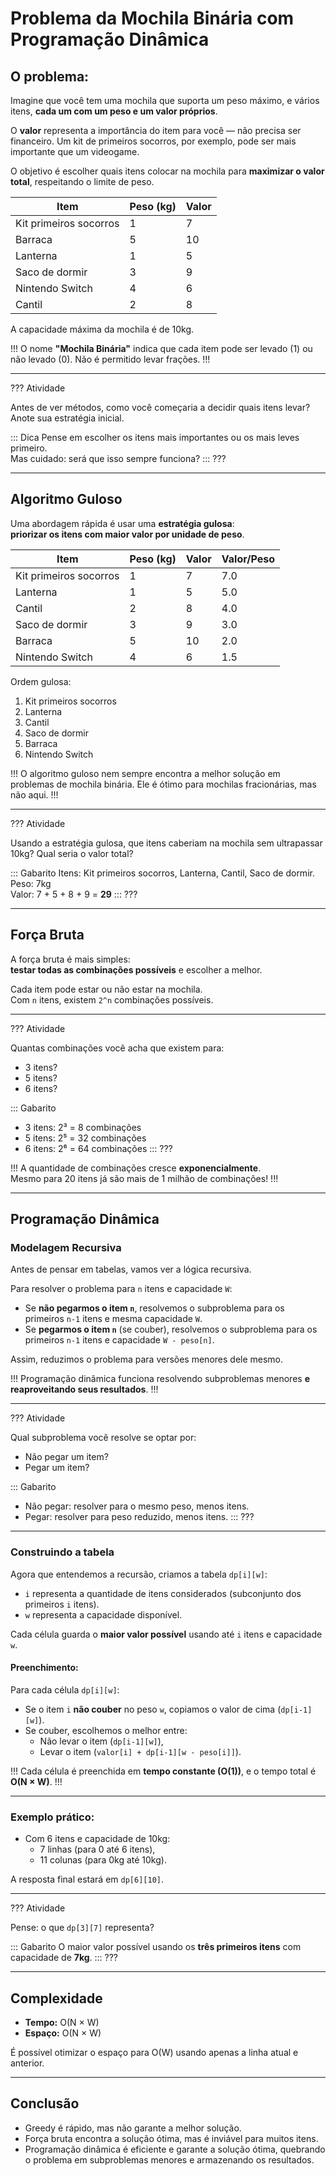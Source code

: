 # Problema da Mochila Binária com Programação Dinâmica

## O problema:

Imagine que você tem uma mochila que suporta um peso máximo, e vários itens, **cada um com um peso e um valor próprios**.

O **valor** representa a importância do item para você — não precisa ser financeiro. Um kit de primeiros socorros, por exemplo, pode ser mais importante que um videogame.

O objetivo é escolher quais itens colocar na mochila para **maximizar o valor total**, respeitando o limite de peso.

| Item | Peso (kg) | Valor |
|------|-----------|-------|
| Kit primeiros socorros | 1 | 7 |
| Barraca | 5 | 10 |
| Lanterna | 1 | 5 |
| Saco de dormir | 3 | 9 |
| Nintendo Switch | 4 | 6 |
| Cantil | 2 | 8 |

A capacidade máxima da mochila é de 10kg.

!!!
O nome **"Mochila Binária"** indica que cada item pode ser levado (1) ou não levado (0). Não é permitido levar frações.
!!!

---
??? Atividade

Antes de ver métodos, como você começaria a decidir quais itens levar?  
Anote sua estratégia inicial.

:::
Dica
Pense em escolher os itens mais importantes ou os mais leves primeiro.  
Mas cuidado: será que isso sempre funciona?
:::
???

---
## Algoritmo Guloso

Uma abordagem rápida é usar uma **estratégia gulosa**:  
**priorizar os itens com maior valor por unidade de peso**.

| Item | Peso (kg) | Valor | Valor/Peso |
|------|-----------|-------|------------|
| Kit primeiros socorros | 1 | 7 | 7.0 |
| Lanterna | 1 | 5 | 5.0 |
| Cantil | 2 | 8 | 4.0 |
| Saco de dormir | 3 | 9 | 3.0 |
| Barraca | 5 | 10 | 2.0 |
| Nintendo Switch | 4 | 6 | 1.5 |

Ordem gulosa:
1. Kit primeiros socorros
2. Lanterna
3. Cantil
4. Saco de dormir
5. Barraca
6. Nintendo Switch

!!!
O algoritmo guloso nem sempre encontra a melhor solução em problemas de mochila binária. Ele é ótimo para mochilas fracionárias, mas não aqui.
!!!

---
??? Atividade

Usando a estratégia gulosa, que itens caberiam na mochila sem ultrapassar 10kg? Qual seria o valor total?

:::
Gabarito
Itens: Kit primeiros socorros, Lanterna, Cantil, Saco de dormir.  
Peso: 7kg  
Valor: 7 + 5 + 8 + 9 = **29**
:::
???

---
## Força Bruta

A força bruta é mais simples:  
**testar todas as combinações possíveis** e escolher a melhor.

Cada item pode estar ou não estar na mochila.  
Com `n` itens, existem `2^n` combinações possíveis.

---
??? Atividade

Quantas combinações você acha que existem para:
- 3 itens?
- 5 itens?
- 6 itens?

:::
Gabarito
- 3 itens: 2³ = 8 combinações
- 5 itens: 2⁵ = 32 combinações
- 6 itens: 2⁶ = 64 combinações
:::
???

!!!
A quantidade de combinações cresce **exponencialmente**.  
Mesmo para 20 itens já são mais de 1 milhão de combinações!
!!!

---
## Programação Dinâmica

### Modelagem Recursiva

Antes de pensar em tabelas, vamos ver a lógica recursiva.

Para resolver o problema para `n` itens e capacidade `W`:

- Se **não pegarmos o item `n`**, resolvemos o subproblema para os primeiros `n-1` itens e mesma capacidade `W`.
- Se **pegarmos o item `n`** (se couber), resolvemos o subproblema para os primeiros `n-1` itens e capacidade `W - peso[n]`.

Assim, reduzimos o problema para versões menores dele mesmo.

!!!
Programação dinâmica funciona resolvendo subproblemas menores **e reaproveitando seus resultados**.
!!!

---
??? Atividade

Qual subproblema você resolve se optar por:
- Não pegar um item?
- Pegar um item?

:::
Gabarito
- Não pegar: resolver para o mesmo peso, menos itens.
- Pegar: resolver para peso reduzido, menos itens.
:::
???

---

### Construindo a tabela

Agora que entendemos a recursão, criamos a tabela `dp[i][w]`:

- `i` representa a quantidade de itens considerados (subconjunto dos primeiros `i` itens).
- `w` representa a capacidade disponível.

Cada célula guarda o **maior valor possível** usando até `i` itens e capacidade `w`.

#### Preenchimento:

Para cada célula `dp[i][w]`:
- Se o item `i` **não couber** no peso `w`, copiamos o valor de cima (`dp[i-1][w]`).
- Se couber, escolhemos o melhor entre:
  - Não levar o item (`dp[i-1][w]`),
  - Levar o item (`valor[i] + dp[i-1][w - peso[i]]`).

!!!
Cada célula é preenchida em **tempo constante (O(1))**, e o tempo total é **O(N × W)**.
!!!

---
### Exemplo prático:

- Com 6 itens e capacidade de 10kg:
  - 7 linhas (para 0 até 6 itens),
  - 11 colunas (para 0kg até 10kg).

A resposta final estará em `dp[6][10]`.

---
??? Atividade

Pense: o que `dp[3][7]` representa?

:::
Gabarito
O maior valor possível usando os **três primeiros itens** com capacidade de **7kg**.
:::
???

---
## Complexidade

- **Tempo:** O(N × W)
- **Espaço:** O(N × W)

É possível otimizar o espaço para O(W) usando apenas a linha atual e anterior.

---
## Conclusão

- Greedy é rápido, mas não garante a melhor solução.
- Força bruta encontra a solução ótima, mas é inviável para muitos itens.
- Programação dinâmica é eficiente e garante a solução ótima, quebrando o problema em subproblemas menores e armazenando os resultados.

